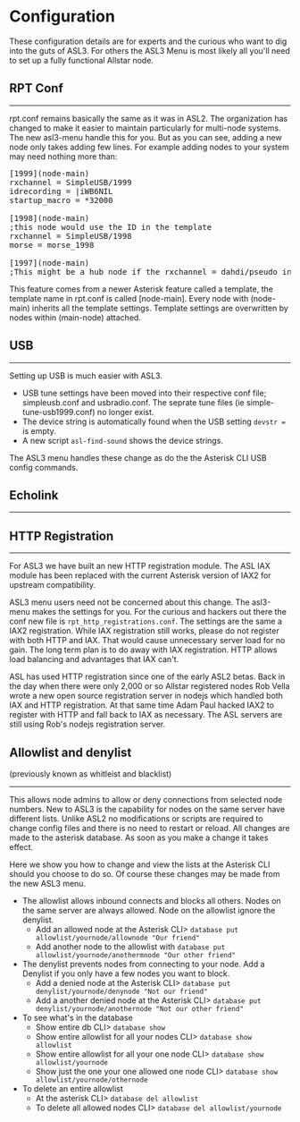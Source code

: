 # Configuration

These configuration details are for experts and the curious who want to dig into the guts of ASL3. For others the ASL3 Menu is most likely all you'll need to set up a fully functional Allstar node.

## RPT Conf

<hr>

rpt.conf remains basically the same as it was in ASL2. The organization has changed to make it easier to maintain particularly for multi-node systems. The new asl3-menu handle this for you.  But as you can see, adding a new node only takes adding few lines. For example adding nodes to your system may need nothing more than:

<pre>
[1999](node-main)
rxchannel = SimpleUSB/1999
idrecording = |iWB6NIL
startup_macro = *32000

[1998](node-main)
;this node would use the ID in the template
rxchannel = SimpleUSB/1998
morse = morse_1998

[1997](node-main)
;This might be a hub node if the rxchannel = dahdi/pseudo in the template
</pre>

This feature comes from a newer Asterisk feature called a template, the template name in rpt.conf is called [node-main]. Every node with (node-main) inherits all the template settings. Template settings are overwritten by nodes within (main-node) attached.


## USB

<hr>

Setting up USB is much easier with ASL3.

 - USB tune settings have been moved into their respective conf file; simpleusb.conf and usbradio.conf. The seprate tune files (ie simple-tune-usb1999.conf) no longer exist.
 - The device string is automatically found when the USB setting `devstr =` is empty.
 - A new script `asl-find-sound` shows the device strings.

The ASL3 menu handles these change as do the the Asterisk CLI USB config commands.


## Echolink

<hr>

## HTTP Registration

<hr>

For ASL3 we have built an new HTTP registration module. The ASL IAX module has been replaced with the current Asterisk version of IAX2 for upstream compatibility.

ASL3 menu users need not be concerned about this change. The asl3-menu makes the settings for you. For the curious and hackers out there the conf new file is `rpt_http_registrations.conf`. The settings are the same a IAX2 registration. While IAX registration still works, please do not register with both HTTP and IAX. That would cause unnecessary server load for no gain. The long term plan is to do away with IAX registration. HTTP allows load balancing and advantages that IAX can't.

ASL has used HTTP registration since one of the early ASL2 betas. Back in the day when there were only 2,000 or so Allstar registered nodes Rob Vella wrote a new open source registration server in nodejs which handled both IAX and HTTP registration. At that same time Adam Paul hacked IAX2 to register with HTTP and fall back to IAX as necessary. The ASL servers are still using Rob's nodejs registration server.


## Allowlist and denylist
(previously known as whitleist and blacklist)

<hr>

This allows node admins to allow or deny connections from selected node numbers. New to ASL3 is the capability for nodes on the same server have different lists. Unlike ASL2 no modifications or scripts are required to change config files and there is no need to restart or reload. All changes are made to the asterisk database. As soon as you make a change it takes effect.

Here we show you how to change and view the lists at the Asterisk CLI should you choose to do so. Of course these changes may be made from the new ASL3 menu.

 - The allowlist allows inbound connects and blocks all others. Nodes on the same server are always allowed. Node on the allowlist ignore the denylist.
   - Add an allowed node at the Asterisk CLI> `database put allowlist/yournode/allownode "Our friend"`
   - Add another node to the allowlist with `database put allowlist/yournode/anothermnode "Our other friend"`
 - The denylist prevents nodes from connecting to your node. Add a Denylist if you only have a few nodes you want to block.
   - Add a denied node at the Asterisk CLI> `database put denylist/yournode/denynode "Not our friend"`
   - Add a another denied node at the Asterisk CLI> `database put denylist/yournode/anothernode "Not our other friend"`
 - To see what's in the database
   - Show entire db CLI> `database show`
   - Show entire allowlist for all your nodes CLI> `database show allowlist`
   - Show entire allowlist for all your one node CLI> `database show allowlist/yournode`
   - Show just the one your one allowed one node CLI> `database show allowlist/yournode/othernode`
 - To delete an entire allowlist
   - At the asterisk CLI> `database del allowlist`
   - To delete all allowed nodes CLI> `database del allowlist/yournode`
